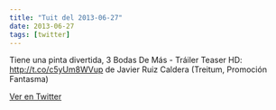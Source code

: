 ```yaml
---
title: "Tuit del 2013-06-27"
date: 2013-06-27
tags: [twitter]
---
```


Tiene una pinta divertida, 3 Bodas De Más - Tráiler Teaser HD: http://t.co/c5yUm8WVup de Javier Ruiz Caldera (Treitum, Promoción Fantasma)



[Ver en Twitter](https://twitter.com/i/web/status/350274378522562560)
